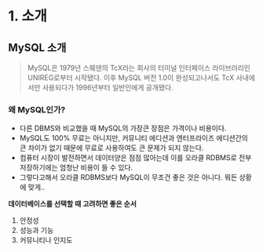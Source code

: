 # 1. 소개

## MySQL 소개
> MySQL은 1979년 스웨덴의 TcX라는 회사의
> 터미널 인터페이스 라이브러리인 UNIREG로부터 시작됐다.
> 이후 MySQL 버전 1.0이 완성되고나서도 TcX 사내에서만 사용되다가
> 1996년부터 일반인에게 공개됐다.


### 왜 MySQL인가?
- 다른 DBMS와 비교했을 때 MySQL의 가장큰 장점은 가격이나 비용이다.
- MySQL도 100% 무료는 아니지만, 커뮤니티 에디션과 엔터프라이즈 에디션간의 큰 차이가 없기 때문에 무료로 사용하여도 큰 문제가 되지 않는다.
- 컴퓨터 시장이 발전하면서 데이터양은 점점 많아는데 이를 오라클 RDBMS로 전부 저장하기에는 엄청난 비용이 들 수 있다.
- 그렇다고해서 오라클 RDBMS보다 MySQL이 무조건 좋은 것은 아니다. 뭐든 상황에 맞게..


**데이터베이스를 선택할 때 고려하면 좋은 순서**
1. 안정성
2. 성능과 기능
3. 커뮤니티나 인지도
